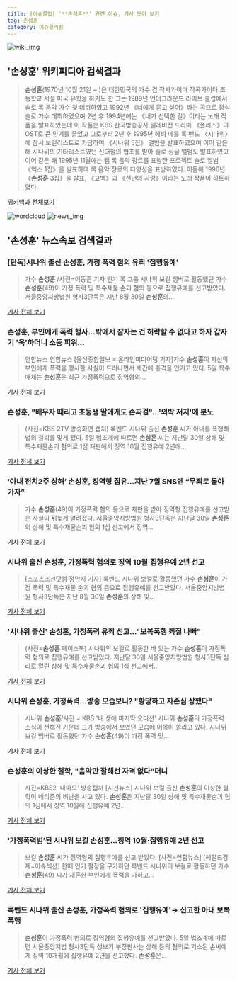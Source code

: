 ```yaml
---
title: (이슈클립) '**손성훈**' 관련 이슈, 기사 모아 보기
tag: 손성훈
category: 이슈클리핑
---
```

![wiki_img](https://user-images.githubusercontent.com/42597476/44503234-41136a80-a6d0-11e8-9071-6fc6418eafe4.png)
## **'**손성훈**'** 위키피디아 검색결과
>**손성훈**(1970년 10월 21일 ~ )은 대한민국의 가수 겸 작사가이며 작곡가이다.초등학교 시절 미국 유학을 하기도 한 그는 1989년 언더그라운드 라이브 클럽에서 솔로 록 음악 가수 첫 데뷔하였고 1992년 《너에게 묻고 싶어》라는 곡으로 정식 솔로 가수 데뷔하였으며 2년 후 1994년에는 《내가 선택한 길》이라는 노래 작품을 발표하였는데 이 작품은 KBS 한국방송공사 텔레비전 드라마 《폴리스》의 OST로 큰 인기를 끌었고 그로부터 2년 후 1995년 헤비 메틀 록 밴드 〈시나위〉에 잠시 보컬리스트로 가담하여 《시나위 5집》 앨범을 발표하였으며 이어 같은 해 시나위의 기타리스트였던 신대철의 협조를 받아 솔로 싱글 앨범도 발표하였고 이어 같은 해 1995년 11월에는 랩 록 음악 장르를 표방한 프로젝트 솔로 앨범 《엑스 1집》을 발표하여 록 음악 장르의 다양성을 표방하였다. 이듬해 1996년 《**손성훈** 3집》을 발표, 《고백》과 《천년의 사랑》이라는 노래 작품이 히트하였다.

<a href="https://ko.wikipedia.org/wiki/손성훈" target="_blank">위키백과 전체보기</a>

![wordcloud](https://s3.ap-northeast-2.amazonaws.com/lyrics101-wordcloud/2018-09-05-1536135718.png)
![news_img](https://user-images.githubusercontent.com/42597476/44507050-1206f400-a6e4-11e8-8d98-7ffbfebb353f.png)
## **'**손성훈**'** 뉴스속보 검색결과
### [단독]시나위 출신 **손성훈**, 가정 폭력 혐의 유죄 '집행유예'

>가수 **손성훈** /사진=이동훈 기자 인기 록 그룹 시나위 보컬 멤버로 활동했던 가수 **손성훈**(49)이 가정 폭력 및 특수재물 손괴 혐의 등으로 집행유예를 선고받았다. 서울중앙지방법원 형사3단독은 지난 8월 30일 **손성훈**의...

<a href="http://star.mt.co.kr/stview.php?no=2018090511223766004" target="_blank">기사 전체 보기</a>

### **손성훈**, 부인에게 폭력 행사...밖에서 잠자는 건 허락할 수 없다고 하자 갑자기 '욱'하더니 소동 피워...

>연합뉴스 연합뉴스 [울산종합일보 = 온라인미디어팀 기자]가수 **손성훈**이 자신의 부인에게 폭력을 행사한 사실이 드러나면서 세간에 충격을 안기고 있다.   5일 복수 매체는 **손성훈**은 최근 가정폭력으로 징역형의...

<a href="http://www.ujnews.co.kr/news/articleView.html?idxno=422707" target="_blank">기사 전체 보기</a>

### **손성훈**, "배우자 때리고 초등생 딸에게도 손찌검"…'외박 저지'에 분노

>(사진=KBS 2TV 방송화면 캡처) 록밴드 시나위 출신 **손성훈** 씨가 아내를 폭행해 법의 철퇴를 맞게 됐다. 5일 법조계에 따르면 **손성훈** 씨는 지난달 30일 상해 및 특수재물손괴 혐의로 1심 재판에서 징역 10월 집행유예 2년에...

<a href="http://www.betanews.net:8080/article/904418.html" target="_blank">기사 전체 보기</a>

### ‘아내 전치2주 상해’ **손성훈**, 징역형 집유…지난 7월 SNS엔 “무죄로 돌아가자”

>가수 **손성훈**(49)이 가정폭력 혐의 등으로 재판을 받아 징역형 집행유예를 선고받은 사실이 뒤늦게 알려졌다. 서울중앙지방법원 형사3단독은 지난달 30일 **손성훈**의 상해 및 특수재물손괴 혐의 1심 선고에서 징역...

<a href="http://news.donga.com/3/all/20180905/91850403/2" target="_blank">기사 전체 보기</a>

### 시나위 출신 **손성훈**, 가정폭력 혐의로 징역 10월·집행유예 2년 선고

>[스포츠조선닷컴 정안지 기자] 록밴드 시나위 보컬로 활동했던 가수 **손성훈**이 가정 폭력 및 특수재물 손괴 혐의 등으로 집행유예를 선고받았다. 서울중앙지방법원 형사3단독은 지난 8월 30일 **손성훈**의 상해 및...

<a href="http://sports.chosun.com/news/ntype.htm?id=201809060100046220003402&servicedate=20180905" target="_blank">기사 전체 보기</a>

### '시나위 출신' **손성훈**, 가정폭력 유죄 선고…"보복폭행 죄질 나빠"

>(사진=**손성훈** 페이스북) 시나위의 보컬로 활동한 바 있는 가수 **손성훈**이 가정폭력 혐의로 집행유예를 선고받았다. 지난달 30일 서울중앙지방법원 형사3단독 심리로 열린 상해 및 특수재물손괴 혐의 1심 선고에서...

<a href="http://www.slist.kr/news/articleView.html?idxno=44764" target="_blank">기사 전체 보기</a>

### 시나위 **손성훈**, 가정폭력…방송 모습보니? "황당하고 자존심 상했다"

>시나위 **손성훈**/사진 = KBS '내 생애 마지막 오디션' 시나위 **손성훈**의 가정폭력 소식이 전해진 가운데 그가 방송에서 보였던 모습에 이목이 쏠리고 있다. 시나위 보컬 멤버로 활동했던 가수 **손성훈**(49)이 가정 폭력 및...

<a href="http://www.starseoultv.com/news/articleView.html?idxno=506304" target="_blank">기사 전체 보기</a>

### **손성훈**의 이상한 철학, "음악만 잘해선 자격 없다"더니

>사진=KBS2 '내마오' 방송캡처 [시선뉴스] 시나위 보컬 출신 **손성훈**의 이상한 철학이 네티즌의 비난을 사고 있다. **손성훈**은 지난달 30일 상해 및 특수재물손괴 혐의 1심에서 징역 10월에 집행유예 2년...

<a href="http://www.sisunnews.co.kr/news/articleView.html?idxno=89595" target="_blank">기사 전체 보기</a>

### ‘가정폭력범’된 시나위 보컬 **손성훈**…징역 10월·집행유예 2년 선고

>보컬 **손성훈** 씨가 징역형의 집행유예를 선고 받았다. [사진=연합뉴스] [헤럴드경제=이슈섹션] 한때 인기 절정을 구가하던 록밴드 시나위의 보컬로 활동하던 가수 **손성훈**(49) 씨가 재혼한 부인에게 폭력을 가하고...

<a href="http://news.heraldcorp.com/view.php?ud=20180905000561" target="_blank">기사 전체 보기</a>

### 록밴드 시나위 출신 **손성훈**, 가정폭력 혐의로 '집행유예'→ 신고한 아내 보복폭행

>**손성훈**이 가정폭력 혐의로 징역형의 집행유예를 선고받았다. 5일 법조계에 따르면 서울중앙지법 형사3단독 성보기 부장판사는 상해 등의 혐의로 기소된 손씨에게 징역 10개월에 집행유예 2년을 선고했다. **손성훈**은...

<a href="http://www.topstarnews.net/news/articleView.html?idxno=477317" target="_blank">기사 전체 보기</a>


